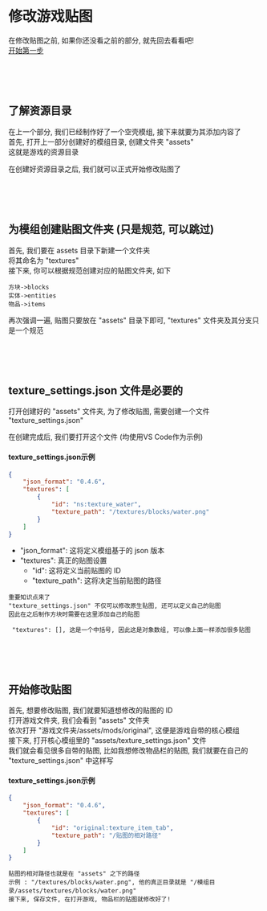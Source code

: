 修改游戏贴图
=================
在修改贴图之前, 如果你还没看之前的部分, 就先回去看看吧!  
[开始第一步](https://github.com/SavingPot/Game-Mod-Manual/blob/main/How%20To%20Start.md)  

</br>
</br>
</br>

了解资源目录
-------------
在上一个部分, 我们已经制作好了一个空壳模组, 接下来就要为其添加内容了  
首先, 打开上一部分创建好的模组目录, 创建文件夹 "assets"  
这就是游戏的资源目录

在创建好资源目录之后, 我们就可以正式开始修改贴图了  
  

</br>
</br>
</br>

为模组创建贴图文件夹 (只是规范, 可以跳过)
------------------
首先, 我们要在 assets 目录下新建一个文件夹  
将其命名为 "textures"  
接下来, 你可以根据规范创建对应的贴图文件夹, 如下

```
方块->blocks
实体->entities
物品->items  
```

再次强调一遍, 贴图只要放在 "assets" 目录下即可, "textures" 文件夹及其分支只是一个规范
    

</br>
</br>
</br>

texture_settings.json 文件是必要的
-----------------
打开创建好的 "assets" 文件夹, 为了修改贴图, 需要创建一个文件 "texture_settings.json"  

在创建完成后, 我们要打开这个文件   (均使用VS Code作为示例)

#### texture_settings.json示例
```json
{
    "json_format": "0.4.6", 
    "textures": [
        {
            "id": "ns:texture_water",
            "texture_path": "/textures/blocks/water.png"
        }
    ]
}
```

- "json_format": 这将定义模组基于的 json 版本
- "textures": 真正的贴图设置
  - "id": 这将定义当前贴图的 ID
  - "texture_path": 这将决定当前贴图的路径

```
重要知识点来了
"texture_settings.json" 不仅可以修改原生贴图, 还可以定义自己的贴图
因此在之后制作方块时需要在这里添加自己的贴图

 "textures": [], 这是一个中括号, 因此这是对象数组, 可以像上面一样添加很多贴图
```
  

</br>
</br>
</br>

开始修改贴图
----------
首先, 想要修改贴图, 我们就要知道想修改的贴图的 ID  
打开游戏文件夹, 我们会看到 "assets" 文件夹  
依次打开 "游戏文件夹/assets/mods/original", 这便是游戏自带的核心模组  
接下来, 打开核心模组里的 "assets/texture_settings.json" 文件  
我们就会看见很多自带的贴图, 比如我想修改物品栏的贴图, 我们就要在自己的 "texture_settings.json" 中这样写  
#### texture_settings.json示例
```json
{
    "json_format": "0.4.6", 
    "textures": [
        {
            "id": "original:texture_item_tab",
            "texture_path": "/贴图的相对路径"
        }
    ]
}
```

```
贴图的相对路径也就是在 "assets" 之下的路径  
示例 : "/textures/blocks/water.png", 他的真正目录就是 "/模组目录/assets/textures/blocks/water.png"  
接下来, 保存文件, 在打开游戏, 物品栏的贴图就修改好了!
```
